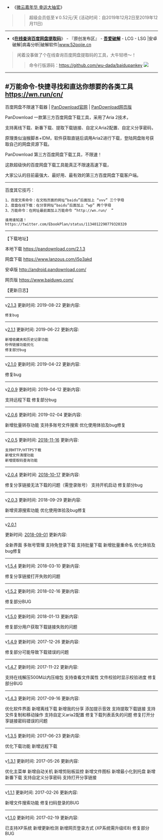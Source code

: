 - 《[微云嘉年华 幸运大抽奖](https://act.qzone.qq.com/vip/meteor/blockly/p/2607x8c16b?trace_detail=%7B%22appid%22%3A%22vab_qboss%22%2C%22ad_id%22%3A137839%7D)》  
>> 超级会员低至￥0.52元/天
>> (活动时间：自2019年12月2日至2019年12月11日)
-----------------------------------------------------------

- 《[**在线查询百度网盘提取码**](https://www.52pojie.cn/forum.php?mod=viewthread&tid=920211&ctid=1767)》 - 『原创发布区』 - [**吾爱破解**](https://www.52pojie.cn/) - LCG - LSG |安卓破解|病毒分析|破解软件|www.52pojie.cn 
> 闲着没事做了个在线查询百度网盘提取码的工具，大牛轻喷～！
>> 命令行版源码：https://github.com/wu-dada/baidupankey
>> <img src="https://attach.52pojie.cn/forum/201904/04/000826yyepgkzytok77dt9.png"/>

-----------------------------------------------------------

#万能命令-快捷寻找和直达你想要的各类工具 https://wn.run/cn/ 
-----------------------------------------------------------

百度网盘不限速下载器 | [PanDownload官网](https://pandownload.com/) | [PanDownload网页版](https://www.baiduwp.com/) 

PanDownload 一款第三方百度网盘下载工具，采用了Aria 2技术，

支持离线下载、新番下载、提取下载链接、自定义Aria2配置、自定义分享密码，

原理类似油猴脚本+IDM，软件获取直链后调用Aria2进行下载，登陆网盘账号获取自己的网盘资源下载。

PanDownload 第三方百度网盘下载工具，不限速！

这款超级快的百度网盘下载工具能真正不限速高速下载，

大家公认的目前最强大、最好用、最有效的第三方百度网盘下载客户端。

---------------------------------------------------------------

百度其它技巧：
```
1、百度文库命令：在文档页面的网址“baidu”后面加上 “vvv” 三个字母 
2、度盘在线下载：在分享网址“baidu”后面加上 “wp” 两个字母 
3、万能命令：在网址最前面加上万能命令 “http://wn.run/  ” 

谁用谁知道！
https://twitter.com/EbookPlan/status/1134012290779320320
```
---------------------------------------------------------------

【下载地址】

本地下载 https://pandownload.com/2.1.3

网盘下载 https://www.lanzous.com/i5p3akd

安卓版 http://android.pandownload.com/

网页版 https://www.baiduwp.com/

【更新日志】

----------

v[2.1.3](https://pandownload.com/2.1.3)
更新时间: 2019-08-22
更新内容:

    修复bug
    
----------

v[2.1.1](https://pandownload.com/2.1.1)
更新时间: 2019-06-22
更新内容:

    新增收藏夹和历史记录功能
    秒传链接功能优化
    修复部分bug

----------

v[2.1.0](https://pandownload.com/2.1.0)
更新时间: 2019-04-22
更新内容:

修复bug

----------

v[2.0.9](https://pandownload.com/2.0.9)
更新时间: 2019-04-12
更新内容:

支持远程下载
修复部分bug

----------

v[2.0.6](https://pandownload.com/2.0.6)
更新时间: 2019-02-04
更新内容:

新增批量转存功能
支持多账号文件搜索
优化使用体验及bug修复

----------

v[2.0.5](https://pandownload.com/2.0.5)
更新时间: [2018-11-16](https://www.lanzous.com/i2dwx4j)
更新内容:

    支持HTTP/HTTPS下载
    新增文件清理功能
    新增提取码查询功能
    
----------

v[2.0.4](https://pandownload.com/2.0.4)
更新时间: [2018-10-17](https://www.lanzous.com/i24ls9e)
更新内容:

修复分享链接无法下载的问题（需登录账号）
支持开机启动
修复部分bug

----------

v[2.0.3](https://pandownload.com/2.0.3)
更新时间: 2018-09-29
更新内容:

新增资源搜索功能
优化使用体验及bug修复

----------

v[2.0.1](https://pandownload.com/2.0.1)

更新时间: [2018-09-01](https://www.lanzous.com/i1s35uh)
更新内容:

全新界面
多账号管理
支持免登录下载
支持批量下载
新增批量重命名
优化体验及bug修复

----------

v[1.5.4](https://pandownload.com/1.5.4)
更新时间: 2018-03-10
更新内容:

修复分享链接打开失败的问题

----------

v[1.5.2](https://pandownload.com/1.5.2)
更新时间: 2018-02-16
更新内容:

修复部分BUG

----------

v[1.5.0](https://pandownload.com/1.5.0)
更新时间: 2018-01-13
更新内容:

修复部分用户获取下载链接失败的问题

----------

v[1.4.9](https://pandownload.com/1.4.9)
更新时间: 2017-12-26
更新内容:

修复部分可能导致下载错误的问题

----------

v[1.4.7](https://pandownload.com/1.4.7)
更新时间: 2017-11-22
更新内容:

支持在线解压500M以内压缩包
支持查看文件属性
文件校验时显示校验进度
修复部分BUG

----------

v[1.4.3](https://pandownload.com/1.4.3)
更新时间: 2017-09-16
更新内容:

优化软件界面
新增离线下载
新增我的分享
添加提示音效
支持提取下载链接
支持文件复制和移动操作
支持自定义aria2配置
修复下载列表丢失的问题
修复打开分享链接密码错误的问题

----------

v[1.3.5](https://pandownload.com/1.3.5)
更新时间: 2017-06-23
更新内容:

优化下载功能
新增远程下载

----------

v[1.3.1](https://pandownload.com/1.3.1)
更新时间: 2017-05-26
更新内容:

优化主菜单
新增自动关机
新增剪贴板监控
新增文件图标
新增最小化到托盘
新增新番下载
支持自定义分享密码
支持打开分享链接

----------

v[1.1.1](https://pandownload.com/1.1.1)
更新时间: 2017-02-26
更新内容:

新增文件搜索功能
修复扫码登录的BUG

----------

v[1.1.0](https://pandownload.com/1.1.0)
更新时间: 2017-02-19
更新内容:

已支持XP系统
新增更新检测
新增网页登录方式 (XP系统需升级IE8)
修复部分BUG
```
